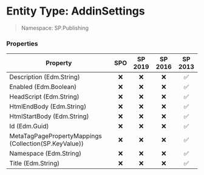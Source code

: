 # Entity Type: AddinSettings

> Namespace: SP.Publishing

### Properties

Property | SPO | SP 2019 | SP 2016 | SP 2013
----------|:---:|:-------:|:-------:|:-------:
Description (Edm.String) | ❌ | ❌ | ❌ | ✅
Enabled (Edm.Boolean) | ❌ | ❌ | ❌ | ✅
HeadScript (Edm.String) | ❌ | ❌ | ❌ | ✅
HtmlEndBody (Edm.String) | ❌ | ❌ | ❌ | ✅
HtmlStartBody (Edm.String) | ❌ | ❌ | ❌ | ✅
Id (Edm.Guid) | ❌ | ❌ | ❌ | ✅
MetaTagPagePropertyMappings (Collection(SP.KeyValue)) | ❌ | ❌ | ❌ | ✅
Namespace (Edm.String) | ❌ | ❌ | ❌ | ✅
Title (Edm.String) | ❌ | ❌ | ❌ | ✅